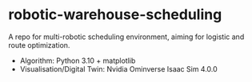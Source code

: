 # robotic-warehouse-scheduling

A repo for multi-robotic scheduling environment, aiming for logistic and route optimization.

- Algorithm: Python 3.10 + matplotlib
- Visualisation/Digital Twin: Nvidia Ominverse Isaac Sim 4.0.0

